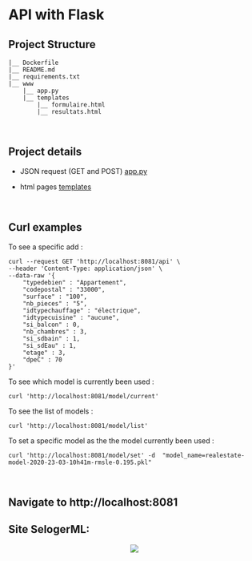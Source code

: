 # API with Flask

## Project Structure

```
|__ Dockerfile 
|__ README.md 
|__ requirements.txt
|__ www
    |__ app.py
    |__ templates
        |__ formulaire.html
        |__ resultats.html
```
<br/>

## Project details

* JSON request (GET and POST) [app.py](https://github.com/Simplon-IA-Bdx-1/realestate-guillaume-nicos-pierre-silvia/blob/dev/prediction_container/www/app.py)

* html pages [templates](https://github.com/Simplon-IA-Bdx-1/realestate-guillaume-nicos-pierre-silvia/tree/dev/prediction_container/www/templates)

<br/>

## Curl examples

To see a specific add :
```
curl --request GET 'http://localhost:8081/api' \
--header 'Content-Type: application/json' \
--data-raw '{
    "typedebien" : "Appartement",
    "codepostal" : "33000",
    "surface" : "100",
    "nb_pieces" : "5",
    "idtypechauffage" : "électrique",
    "idtypecuisine" : "aucune",
    "si_balcon" : 0,
    "nb_chambres" : 3,
    "si_sdbain" : 1,
    "si_sdEau" : 1,
    "etage" : 3,
    "dpeC" : 70
}'
```
To see which model is currently been used :
```
curl 'http://localhost:8081/model/current'
```

To see the list of models :
```
curl 'http://localhost:8081/model/list'
```
To set a specific model as the the model currently been used :
```
curl 'http://localhost:8081/model/set' -d  "model_name=realestate-model-2020-23-03-10h41m-rmsle-0.195.pkl"
```
<br/>

## Navigate to http://localhost:8081

## Site **SelogerML**:

<p align="center"><img src="https://zupimages.net/up/20/12/omsq.png"></p>
